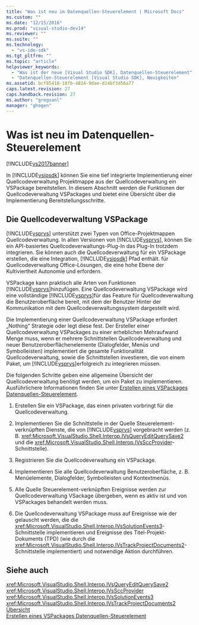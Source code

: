 ```yaml
---
title: "Was ist neu im Datenquellen-Steuerelement | Microsoft Docs"
ms.custom: ""
ms.date: "12/15/2016"
ms.prod: "visual-studio-dev14"
ms.reviewer: ""
ms.suite: ""
ms.technology: 
  - "vs-ide-sdk"
ms.tgt_pltfrm: ""
ms.topic: "article"
helpviewer_keywords: 
  - "Was ist der neue [Visual Studio SDK], Datenquellen-Steuerelement"
  - "Datenquellen-Steuerelement [Visual Studio SDK], Neuigkeiten"
ms.assetid: bcf85418-18fb-4824-9dae-d14bf3d56a77
caps.latest.revision: 27
caps.handback.revision: 27
ms.author: "gregvanl"
manager: "ghogen"
---
```

# Was ist neu im Datenquellen-Steuerelement
[!INCLUDE[vs2017banner](../../code-quality/includes/vs2017banner.md)]

In [!INCLUDE[vsipsdk](../../extensibility/includes/vsipsdk_md.md)] können Sie eine tief integrierte Implementierung einer Quellcodeverwaltung Projektmappe aus der Quellcodeverwaltung ein VSPackage bereitstellen.  In diesem Abschnitt werden die Funktionen der Quellcodeverwaltung VSPackages und bietet eine Übersicht über die Implementierung Bereitstellungsschritte.  
  
## Die Quellcodeverwaltung VSPackage  
 [!INCLUDE[vsprvs](../../code-quality/includes/vsprvs_md.md)] unterstützt zwei Typen von Office\-Projektmappen Quellcodeverwaltung.  In allen Versionen von [!INCLUDE[vsprvs](../../code-quality/includes/vsprvs_md.md)], können Sie ein API\-basiertes Quellcodeverwaltungs\-Plug\-In das Plug\-In trotzdem integrieren.  Sie können auch die Quellcodeverwaltung für ein VSPackage erstellen, die eine Integration, [!INCLUDE[vsipsdk](../../extensibility/includes/vsipsdk_md.md)] Pfad enthält. für Quellcodeverwaltung Office\-Lösungen, die eine hohe Ebene der Kultiviertheit Autonomie und erfordern.  
  
 VSPackage kann praktisch alle Arten von Funktionen [!INCLUDE[vsprvs](../../code-quality/includes/vsprvs_md.md)]hinzufügen.  Eine Quellcodeverwaltung VSPackage wird eine vollständige [!INCLUDE[vsprvs](../../code-quality/includes/vsprvs_md.md)]für das Feature für Quellcodeverwaltung die Benutzeroberfläche bereit, mit dem der Benutzer Hinter der Kommunikation mit dem Quellcodeverwaltungssystem dargestellt wird.  
  
 Die Implementierung einer Quellcodeverwaltung VSPackage erfordert „Nothing“ Strategie oder legt diese fest.  Der Ersteller einer Quellcodeverwaltung VSPackages zu einer erheblichen Mehraufwand Menge muss, wenn er mehrere Schnittstellen Quellcodeverwaltung und neuer Benutzeroberflächenelemente \(Dialogfelder, Menüs und Symbolleisten\) implementiert die gesamte Funktionalität Quellcodeverwaltung, sowie die Schnittstellen investieren, die von einem Paket, um [!INCLUDE[vsprvs](../../code-quality/includes/vsprvs_md.md)]erfolgreich zu integrieren müssen.  
  
 Die folgenden Schritte geben eine allgemeine Übersicht der Quellcodeverwaltung benötigt werden, um ein Paket zu implementieren.  Ausführlichere Informationen finden Sie unter [Erstellen eines VSPackages Datenquellen\-Steuerelement](../../extensibility/internals/creating-a-source-control-vspackage.md).  
  
1.  Erstellen Sie ein VSPackage, das einen privaten vorbringt für die Quellcodeverwaltung.  
  
2.  Implementieren Sie die Schnittstelle in der Quelle Steuerelement\-verknüpften Dienste, die von [!INCLUDE[vsprvs](../../code-quality/includes/vsprvs_md.md)] vorgebracht werden \(z. B. <xref:Microsoft.VisualStudio.Shell.Interop.IVsQueryEditQuerySave2> und die <xref:Microsoft.VisualStudio.Shell.Interop.IVsSccProvider>\-Schnittstelle\).  
  
3.  Registrieren Sie die Quellcodeverwaltung ein VSPackage.  
  
4.  Implementieren Sie alle Quellcodeverwaltung Benutzeroberfläche, z. B. Menüelemente, Dialogfelder, Symbolleisten und Kontextmenüs.  
  
5.  Alle Quelle Steuerelement\-verknüpften Ereignisse werden zur Quellcodeverwaltung VSackage übergeben, wenn es aktiv ist und von VSPackages behandelt werden muss.  
  
6.  Die Quellcodeverwaltung VSPackage muss auf Ereignisse wie der gelauscht werden, die die <xref:Microsoft.VisualStudio.Shell.Interop.IVsSolutionEvents3>\-Schnittstelle implementieren und Ereignisse des Titel\-Projekt\-Dokuments \(TPD\) \(wie durch die <xref:Microsoft.VisualStudio.Shell.Interop.IVsTrackProjectDocuments2>\-Schnittstelle implementiert\) und notwendige Aktion durchführen.  
  
## Siehe auch  
 <xref:Microsoft.VisualStudio.Shell.Interop.IVsQueryEditQuerySave2>   
 <xref:Microsoft.VisualStudio.Shell.Interop.IVsSccProvider>   
 <xref:Microsoft.VisualStudio.Shell.Interop.IVsSolutionEvents3>   
 <xref:Microsoft.VisualStudio.Shell.Interop.IVsTrackProjectDocuments2>   
 [Übersicht](../../extensibility/internals/source-control-integration-overview.md)   
 [Erstellen eines VSPackages Datenquellen\-Steuerelement](../../extensibility/internals/creating-a-source-control-vspackage.md)